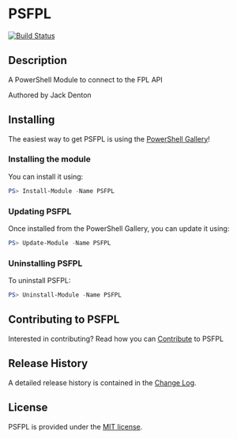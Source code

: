# PSFPL

[![Build Status](https://dev.azure.com/sk82jack/PSFPL/_apis/build/status/sk82jack.PSFPL)](https://dev.azure.com/sk82jack/PSFPL/_build/latest?definitionId=4)

## Description

A PowerShell Module to connect to the FPL API

Authored by Jack Denton

## Installing

The easiest way to get PSFPL is using the [PowerShell Gallery](https://powershellgallery.com/packages/PSFPL/)!

### Installing the module

You can install it using:

``` PowerShell
PS> Install-Module -Name PSFPL
```

### Updating PSFPL

Once installed from the PowerShell Gallery, you can update it using:

``` PowerShell
PS> Update-Module -Name PSFPL
```

### Uninstalling PSFPL

To uninstall PSFPL:

``` PowerShell
PS> Uninstall-Module -Name PSFPL
```

## Contributing to PSFPL

Interested in contributing? Read how you can [Contribute](Contributing.md) to PSFPL

## Release History

A detailed release history is contained in the [Change Log](CHANGELOG.md).

## License

PSFPL is provided under the [MIT license](LICENSE).

